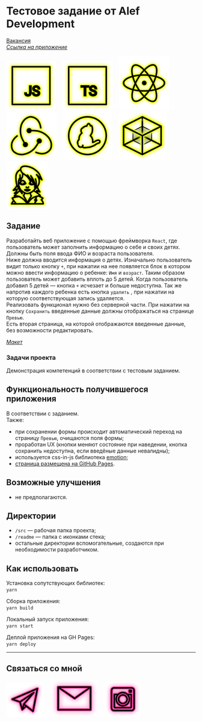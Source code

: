 # Тестовое задание от Alef Development

[Вакансия](https://hh.ru/vacancy/49040389 "React-программист")  
_[Ссылка на приложение](https://beagle-elgaeb.github.io/test-alef/ "Приложение")_

<p>
  <a href="https://developer.mozilla.org/ru/docs/Web/JavaScript"><img src="readme/icon-js.svg" alt="JS"></a>
    <img src="readme/icon-whitespace-5px.svg"/>
  <a href="https://www.typescriptlang.org/"><img src="readme/icon-ts.svg" alt="TS"></a>
    <img src="readme/icon-whitespace-5px.svg"/>
  <a href="https://ru.reactjs.org/"><img src="readme/icon-react.svg" alt="React"></a>
    <img src="readme/icon-whitespace-5px.svg"/>
  <a href="https://redux.js.org/"><img src="readme/icon-redux.svg" alt="Redux"></a>
    <img src="readme/icon-whitespace-5px.svg"/>
  <a href="https://yarnpkg.com/"><img src="readme/icon-yarn.svg" alt="Yarn"></a>
    <img src="readme/icon-whitespace-5px.svg"/>
  <a href="https://webpack.js.org/"><img src="readme/icon-webpack.svg" alt="WebPack"></a>
    <img src="readme/icon-whitespace-5px.svg"/>
  <a href="https://emotion.sh/docs/introduction"><img src="readme/icon-emotion.svg" alt="Emotion"></a>
</p>

## Задание

Разработайть веб приложение с помощью фреймворка `React`, где пользователь может заполнить информацию о себе и своих детях.  
Должны быть поля ввода ФИО и возраста пользователя.  
Ниже должна вводится информация о детях. Изначально пользователь видит только кнопку `+`, при нажатии на нее появляется блок в котором можно ввести информацию о ребенке: `Имя` и `возраст`. Таким образом пользователь может добавить вплоть до 5 детей. Когда пользователь добавил 5 детей — кнопка `+` исчезает и больше недоступна. Так же напротив каждого ребенка есть кнопка `удалить` , при нажатии на которую соответствующая запись удаляется.  
Реализовать функционал нужно без серверной части. При нажатии на кнопку `Сохранить` введенные данные должны отображаться на странице `Превью`.  
Есть вторая страница, на которой отображаются введенные данные, без возможности редактировать.

_[Макет](https://www.figma.com/file/34RHaNzxPnoTPCtpIrqMYU/React-Alef?node-id=2286%3A7698 "Ссылка на Фигму")_

### Задачи проекта

Демонстрация компетенций в соответствии с тестовым заданием.

## Функциональность получившегося приложения

В соответствии с заданием.  
Также:

- при сохранении формы происходит автоматический переход на страницу `Превью`, очищаются поля формы;
- проработан UX (кнопки меняют состояние при наведении, кнопка сохранить недоступна, если введёные данные невалидны);
- используется css-in-js библиотека [emotion](https://emotion.sh/docs/introduction "Документация");
- [страница размещена на GitHub Pages](https://beagle-elgaeb.github.io/test-alef/ "Выполненое тестовое задание").

## Возможные улучшения

- не предполагаются.

## Директории

- `/src` — рабочая папка проекта;
- `/readme` — папка с иконками стека;
- остальные директории вспомогательные, создаются при необходимости разработчиком.

## Как использовать

Установка сопутствующих библиотек:  
`yarn`

Сборка приложения:  
`yarn build`

Локальный запуск приложения:  
`yarn start`

Деплой приложения на GH Pages:  
`yarn deploy`

---

## Связаться со мной

<p>
  <a href="https://t.me/evgevgevge"><img src="readme/icon-tg.svg" alt="Telegram"></a>
    <img src="readme/icon-whitespace-5px.svg"/>
  <a href="mailto:beagle-elgaeb@ya.ru"><img src="readme/icon-mail.svg" alt="Mail"></a>
    <img src="readme/icon-whitespace-5px.svg"/>
  <a href="https://www.instagram.com/evg._.su/"><img src="readme/icon-inst.svg" alt="Instagram"></a>
</p>
